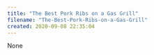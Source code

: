 ```yaml
---
title: "The Best Pork Ribs on a Gas Grill"
filename: "The-Best-Pork-Ribs-on-a-Gas-Grill"
created: 2020-09-08 22:35:04
---
```

None
